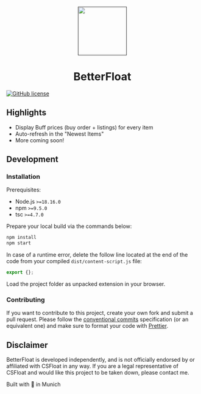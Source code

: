 <p align="center">
  <a href="">
    <img width="128" src="https://raw.githubusercontent.com/GODrums/BetterFloat/main/public/betterfloat_logo128.png"/>
  </a>
  <h1 align="center">BetterFloat</h1>
</p>

[![GitHub license](https://img.shields.io/badge/license-MIT-blue.svg)](https://raw.githubusercontent.com/GODrums/BetterEsportal/LICENSE)

## Highlights

-   Display Buff prices (buy order + listings) for every item
-   Auto-refresh in the "Newest Items"
-   More coming soon!

## Development

### Installation

Prerequisites:

-   Node.js `>=18.16.0`
-   npm `>=9.5.0`
-   tsc `>=4.7.0`

Prepare your local build via the commands below:

```bash
npm install
npm start
```

In case of a runtime error, delete the follow line located at the end of the code from your compiled `dist/content-script.js` file:

```js
export {};
```

Load the project folder as unpacked extension in your browser.

### Contributing

If you want to contribute to this project, create your own fork and submit a pull request.
Please follow the [conventional commits](https://www.conventionalcommits.org/en/v1.0.0/) specification (or an equivalent one) and make sure to format your code with [Prettier](https://prettier.io/).

## Disclaimer

BetterFloat is developed independently, and is not officially endorsed by or affiliated with CSFloat in any way. If you are a legal representative of CSFloat and would like this project to be taken down, please contact me.

Built with 🖤 in Munich
